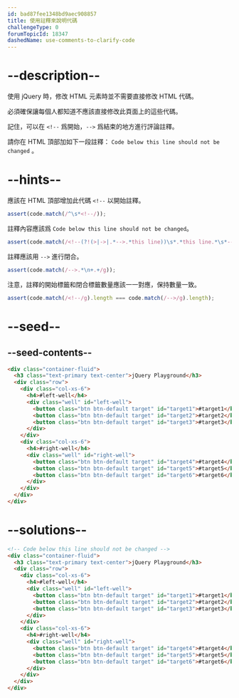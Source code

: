 ```yaml
---
id: bad87fee1348bd9aec908857
title: 使用註釋來說明代碼
challengeType: 0
forumTopicId: 18347
dashedName: use-comments-to-clarify-code
---
```


# --description--

使用 jQuery 時，修改 HTML 元素時並不需要直接修改 HTML 代碼。

必須確保讓每個人都知道不應該直接修改此頁面上的這些代碼。

記住，可以在 `<!--` 爲開始，`-->` 爲結束的地方進行評論註釋。

請你在 HTML 頂部加如下一段註釋： `Code below this line should not be changed` 。

# --hints--

應該在 HTML 頂部增加此代碼 `<!--` 以開始註釋。

```js
assert(code.match(/^\s*<!--/));
```

註釋內容應該爲 `Code below this line should not be changed`。

```js
assert(code.match(/<!--(?!(>|->|.*-->.*this line))\s*.*this line.*\s*-->/gi));
```

註釋應該用 `-->` 進行閉合。

```js
assert(code.match(/-->.*\n+.+/g));
```

注意，註釋的開始標籤和閉合標籤數量應該一一對應，保持數量一致。

```js
assert(code.match(/<!--/g).length === code.match(/-->/g).length);
```

# --seed--

## --seed-contents--

```html
<div class="container-fluid">
  <h3 class="text-primary text-center">jQuery Playground</h3>
  <div class="row">
    <div class="col-xs-6">
      <h4>#left-well</h4>
      <div class="well" id="left-well">
        <button class="btn btn-default target" id="target1">#target1</button>
        <button class="btn btn-default target" id="target2">#target2</button>
        <button class="btn btn-default target" id="target3">#target3</button>
      </div>
    </div>
    <div class="col-xs-6">
      <h4>#right-well</h4>
      <div class="well" id="right-well">
        <button class="btn btn-default target" id="target4">#target4</button>
        <button class="btn btn-default target" id="target5">#target5</button>
        <button class="btn btn-default target" id="target6">#target6</button>
      </div>
    </div>
  </div>
</div>
```

# --solutions--

```html
<!-- Code below this line should not be changed -->
<div class="container-fluid">
  <h3 class="text-primary text-center">jQuery Playground</h3>
  <div class="row">
    <div class="col-xs-6">
      <h4>#left-well</h4>
      <div class="well" id="left-well">
        <button class="btn btn-default target" id="target1">#target1</button>
        <button class="btn btn-default target" id="target2">#target2</button>
        <button class="btn btn-default target" id="target3">#target3</button>
      </div>
    </div>
    <div class="col-xs-6">
      <h4>#right-well</h4>
      <div class="well" id="right-well">
        <button class="btn btn-default target" id="target4">#target4</button>
        <button class="btn btn-default target" id="target5">#target5</button>
        <button class="btn btn-default target" id="target6">#target6</button>
      </div>
    </div>
  </div>
</div>
```
